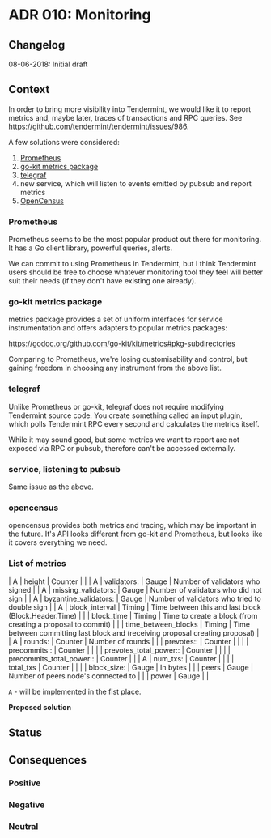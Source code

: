 # ADR 010: Monitoring

## Changelog

08-06-2018: Initial draft

## Context

In order to bring more visibility into Tendermint, we would like it to report
metrics and, maybe later, traces of transactions and RPC queries. See
https://github.com/tendermint/tendermint/issues/986.

A few solutions were considered:

1. [Prometheus](https://prometheus.io)
2. [go-kit metrics package](https://github.com/go-kit/kit/tree/master/metrics)
3. [telegraf](https://github.com/influxdata/telegraf)
4. new service, which will listen to events emitted by pubsub and report metrics
5. [OpenCensus](https://opencensus.io/go/index.html)

### Prometheus

Prometheus seems to be the most popular product out there for monitoring. It has
a Go client library, powerful queries, alerts.

We can commit to using Prometheus in Tendermint, but I think Tendermint users
should be free to choose whatever monitoring tool they feel will better suit
their needs (if they don't have existing one already).

### go-kit metrics package

metrics package provides a set of uniform interfaces for service
instrumentation and offers adapters to popular metrics packages:

https://godoc.org/github.com/go-kit/kit/metrics#pkg-subdirectories

Comparing to Prometheus, we're losing customisability and control, but gaining
freedom in choosing any instrument from the above list.

### telegraf

Unlike Prometheus or go-kit, telegraf does not require modifying Tendermint
source code. You create something called an input plugin, which polls
Tendermint RPC every second and calculates the metrics itself.

While it may sound good, but some metrics we want to report are not exposed via
RPC or pubsub, therefore can't be accessed externally.

### service, listening to pubsub

Same issue as the above.

### opencensus

opencensus provides both metrics and tracing, which may be important in the
future. It's API looks different from go-kit and Prometheus, but looks like it
covers everything we need.

### List of metrics

| A | height                                  | Counter |                                                                               |
| A | validators:<height>                     | Gauge   | Number of validators who signed                                               |
| A | missing_validators:<height>             | Gauge   | Number of validators who did not sign                                         |
| A | byzantine_validators:<height>           | Gauge   | Number of validators who tried to double sign                                 |
| A | block_interval                          | Timing  | Time between this and last block (Block.Header.Time)                          |
|   | block_time                              | Timing  | Time to create a block (from creating a proposal to commit)                   |
|   | time_between_blocks                     | Timing  | Time between committing last block and (receiving proposal creating proposal) |
| A | rounds:<height>                         | Counter | Number of rounds                                                              |
|   | prevotes:<height>:<round>               | Counter |                                                                               |
|   | precommits:<height>:<round>             | Counter |                                                                               |
|   | prevotes_total_power:<height>:<round>   | Counter |                                                                               |
|   | precommits_total_power:<height>:<round> | Counter |                                                                               |
| A | num_txs:<height>                        | Counter |                                                                               |
|   | total_txs                               | Counter |                                                                               |
|   | block_size:<height>                     | Gauge   | In bytes                                                                      |
|   | peers                                   | Gauge   | Number of peers node's connected to                                           |
|   | power                                   | Gauge   |                                                                               |

`A`	- will be implemented in the fist place.

**Proposed solution**

## Status

## Consequences

### Positive

### Negative

### Neutral
